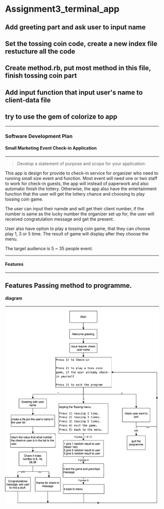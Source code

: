 # Assignment3_terminal_app

## Add greeting part and ask user to input name

## Set the tossing coin code, create a new index file restucture all the code

## Create method.rb, put most method in this file, finish tossing coin part

## Add input function that input user's name to client-data file

## try to use the gem of colorize to app
------------------------------------------------------
### Software Development Plan

#### Small Marketing Event Check-in Application
------------------------------------------------------

> Develop a statement of purpose and scope for your application:

This app is design for provide to check-in service for organizer who need to running small size event and function. Most event will need one or two staff to work for check-in guests, the app will instead of paperwork and also automatic finish the lottery. Otherwise, the app also have the entertainment function that the user will get the lottery chance and choosing to play tossing coin game.

The user can input their namde and will get their client number, if the number is same as the lucky number the organizer set up for, the user will received congratulation message and get the present.

User also have option to play a tossing coin game, that they can choose play 1, 3 or 5 time. The result of game will display after they choose the menu.

The target audience is 5 ~ 35 people event.


------------------------------------------------------
#### Features
------------------------------------------------------
Features 
Passing method to programme.
------------------------------------------------------
#### diagram
------------------------------------------------------
![Diagram!](/images/diagram.png "diagram")

